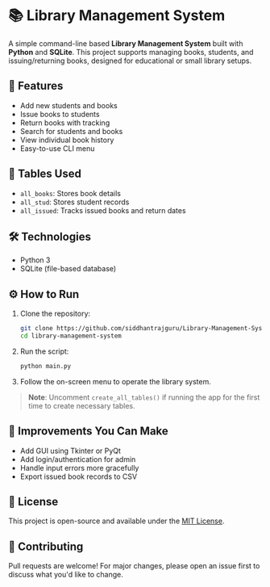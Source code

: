 # 📚 Library Management System

A simple command-line based **Library Management System** built with **Python** and **SQLite**. This project supports managing books, students, and issuing/returning books, designed for educational or small library setups.

## 🚀 Features

- Add new students and books
- Issue books to students
- Return books with tracking
- Search for students and books
- View individual book history
- Easy-to-use CLI menu

## 📁 Tables Used

- `all_books`: Stores book details
- `all_stud`: Stores student records
- `all_issued`: Tracks issued books and return dates

## 🛠️ Technologies

- Python 3
- SQLite (file-based database)

## ⚙️ How to Run

1. Clone the repository:

    ```bash
    git clone https://github.com/siddhantrajguru/Library-Management-System.git
    cd library-management-system
    ```

2. Run the script:

    ```bash
    python main.py
    ```

3. Follow the on-screen menu to operate the library system.

> **Note**: Uncomment `create_all_tables()` if running the app for the first time to create necessary tables.

## 📌 Improvements You Can Make

- Add GUI using Tkinter or PyQt
- Add login/authentication for admin
- Handle input errors more gracefully
- Export issued book records to CSV

## 📄 License

This project is open-source and available under the [MIT License](LICENSE).

## 🤝 Contributing

Pull requests are welcome! For major changes, please open an issue first to discuss what you'd like to change.
